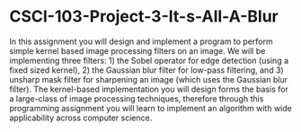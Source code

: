 # CSCI-103-Project-3-It-s-All-A-Blur
In this assignment you will design and implement a program to perform simple kernel based image processing filters on an image. We will be implementing three filters: 1) the Sobel operator for edge detection (using a fixed sized kernel), 2) the Gaussian blur filter for low-pass filtering, and 3) unsharp mask filter for sharpening an image (which uses the Gaussian blur filter). The kernel-based implementation you will design forms the basis for a large-class of image processing techniques, therefore through this programming assignment you will learn to implement an algorithm with wide applicability across computer science.
